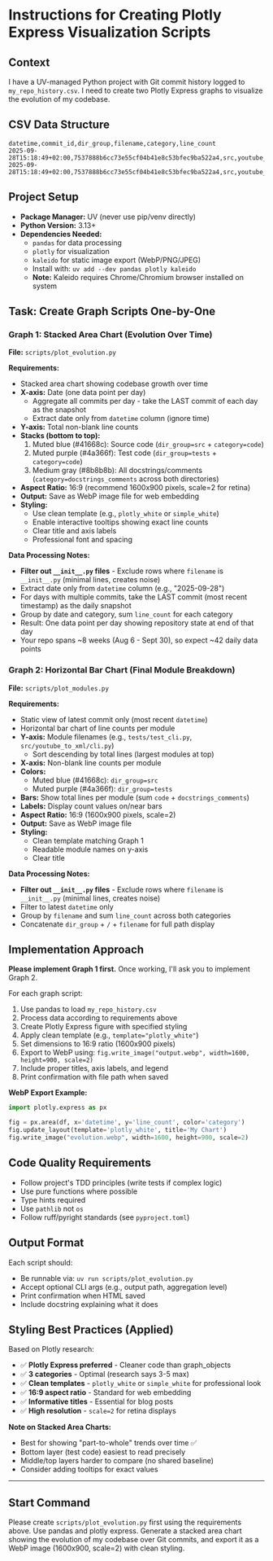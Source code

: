 # Instructions for Creating Plotly Express Visualization Scripts

## Context
I have a UV-managed Python project with Git commit history logged to `my_repo_history.csv`. I need to create two Plotly Express graphs to visualize the evolution of my codebase.

## CSV Data Structure
```csv
datetime,commit_id,dir_group,filename,category,line_count
2025-09-28T15:18:49+02:00,7537888b6cc73e55cf04b41e8c53bfec9ba522a4,src,youtube_to_xml/cli.py,code,119
2025-09-28T15:18:49+02:00,7537888b6cc73e55cf04b41e8c53bfec9ba522a4,src,youtube_to_xml/cli.py,docstrings_comments,55
```

## Project Setup
- **Package Manager:** UV (never use pip/venv directly)
- **Python Version:** 3.13+
- **Dependencies Needed:**
  - `pandas` for data processing
  - `plotly` for visualization
  - `kaleido` for static image export (WebP/PNG/JPEG)
  - Install with: `uv add --dev pandas plotly kaleido`
  - **Note:** Kaleido requires Chrome/Chromium browser installed on system

## Task: Create Graph Scripts One-by-One

### Graph 1: Stacked Area Chart (Evolution Over Time)
**File:** `scripts/plot_evolution.py`

**Requirements:**
- Stacked area chart showing codebase growth over time
- **X-axis:** Date (one data point per day)
  - Aggregate all commits per day - take the LAST commit of each day as the snapshot
  - Extract date only from `datetime` column (ignore time)
- **Y-axis:** Total non-blank line counts
- **Stacks (bottom to top):**
  1. Muted blue (#41668c): Source code (`dir_group=src` + `category=code`)
  2. Muted purple (#4a366f): Test code (`dir_group=tests` + `category=code`)
  3. Medium gray (#8b8b8b): All docstrings/comments (`category=docstrings_comments` across both directories)
- **Aspect Ratio:** 16:9 (recommend 1600x900 pixels, scale=2 for retina)
- **Output:** Save as WebP image file for web embedding
- **Styling:**
  - Use clean template (e.g., `plotly_white` or `simple_white`)
  - Enable interactive tooltips showing exact line counts
  - Clear title and axis labels
  - Professional font and spacing

**Data Processing Notes:**
- **Filter out `__init__.py` files** - Exclude rows where `filename` is `__init__.py` (minimal lines, creates noise)
- Extract date only from `datetime` column (e.g., "2025-09-28")
- For days with multiple commits, take the LAST commit (most recent timestamp) as the daily snapshot
- Group by date and category, sum `line_count` for each category
- Result: One data point per day showing repository state at end of that day
- Your repo spans ~8 weeks (Aug 6 - Sept 30), so expect ~42 daily data points

### Graph 2: Horizontal Bar Chart (Final Module Breakdown)
**File:** `scripts/plot_modules.py`

**Requirements:**
- Static view of latest commit only (most recent `datetime`)
- Horizontal bar chart of line counts per module
- **Y-axis:** Module filenames (e.g., `tests/test_cli.py`, `src/youtube_to_xml/cli.py`)
  - Sort descending by total lines (largest modules at top)
- **X-axis:** Non-blank line counts per module
- **Colors:**
  - Muted blue (#41668c): `dir_group=src`
  - Muted purple (#4a366f): `dir_group=tests`
- **Bars:** Show total lines per module (sum `code` + `docstrings_comments`)
- **Labels:** Display count values on/near bars
- **Aspect Ratio:** 16:9 (1600x900 pixels, scale=2)
- **Output:** Save as WebP image file
- **Styling:**
  - Clean template matching Graph 1
  - Readable module names on y-axis
  - Clear title

**Data Processing Notes:**
- **Filter out `__init__.py` files** - Exclude rows where `filename` is `__init__.py` (minimal lines, creates noise)
- Filter to latest `datetime` only
- Group by `filename` and sum `line_count` across both categories
- Concatenate `dir_group` + `/` + `filename` for full path display

## Implementation Approach
**Please implement Graph 1 first.** Once working, I'll ask you to implement Graph 2.

For each graph script:
1. Use pandas to load `my_repo_history.csv`
2. Process data according to requirements above
3. Create Plotly Express figure with specified styling
4. Apply clean template (e.g., `template="plotly_white"`)
5. Set dimensions to 16:9 ratio (1600x900 pixels)
6. Export to WebP using: `fig.write_image("output.webp", width=1600, height=900, scale=2)`
7. Include proper titles, axis labels, and legend
8. Print confirmation with file path when saved

**WebP Export Example:**
```python
import plotly.express as px

fig = px.area(df, x='datetime', y='line_count', color='category')
fig.update_layout(template='plotly_white', title='My Chart')
fig.write_image("evolution.webp", width=1600, height=900, scale=2)
```

## Code Quality Requirements
- Follow project's TDD principles (write tests if complex logic)
- Use pure functions where possible
- Type hints required
- Use `pathlib` not `os`
- Follow ruff/pyright standards (see `pyproject.toml`)

## Output Format
Each script should:
- Be runnable via: `uv run scripts/plot_evolution.py`
- Accept optional CLI args (e.g., output path, aggregation level)
- Print confirmation when HTML saved
- Include docstring explaining what it does

## Styling Best Practices (Applied)

Based on Plotly research:
- ✅ **Plotly Express preferred** - Cleaner code than graph_objects
- ✅ **3 categories** - Optimal (research says 3-5 max)
- ✅ **Clean templates** - `plotly_white` or `simple_white` for professional look
- ✅ **16:9 aspect ratio** - Standard for web embedding
- ✅ **Informative titles** - Essential for blog posts
- ✅ **High resolution** - `scale=2` for retina displays

**Note on Stacked Area Charts:**
- Best for showing "part-to-whole" trends over time ✅
- Bottom layer (test code) easiest to read precisely
- Middle/top layers harder to compare (no shared baseline)
- Consider adding tooltips for exact values

---

## Start Command
Please create `scripts/plot_evolution.py` first using the requirements above. Use pandas and plotly express. Generate a stacked area chart showing the evolution of my codebase over Git commits, and export it as a WebP image (1600x900, scale=2) with clean styling.
